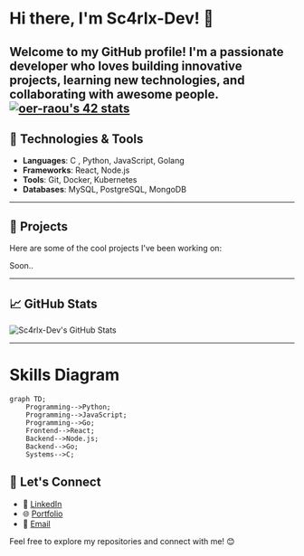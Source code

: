 # Hi there, I'm Sc4rlx-Dev! 👋

Welcome to my GitHub profile! I'm a passionate developer who loves building innovative projects, learning new technologies, and collaborating with awesome people.
[![oer-raou's 42 stats](https://badge.mediaplus.ma/binary/oer-raou)](https://github.com/oakoudad/badge42)
---

## 🔧 Technologies & Tools
- **Languages**: C , Python, JavaScript, Golang
- **Frameworks**: React, Node.js
- **Tools**: Git, Docker, Kubernetes
- **Databases**: MySQL, PostgreSQL, MongoDB

---

## 🚀 Projects
Here are some of the cool projects I've been working on: 

Soon..


---

## 📈 GitHub Stats
![Sc4rlx-Dev's GitHub Stats](https://github-readme-stats.vercel.app/api?username=Sc4rlx-Dev&show_icons=true&theme=radical)

---

# Skills Diagram

```mermaid
graph TD;
    Programming-->Python;
    Programming-->JavaScript;
    Programming-->Go;
    Frontend-->React;
    Backend-->Node.js;
    Backend-->Go;
    Systems-->C;
```


## 💬 Let's Connect
- 💼 [LinkedIn](https://www.linkedin.com/in/oussama-er-raoui/)
- 🌐 [Portfolio](-)
- 📧 [Email](itsscarl2022@gmail.com)

Feel free to explore my repositories and connect with me! 😊
